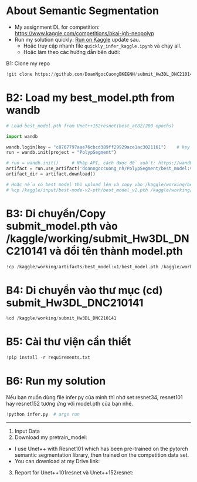 # About Semantic Segmentation 

- My assignment DL for competition: https://www.kaggle.com/competitions/bkai-igh-neopolyp  
- Run my solution quickly: [Run on Kaggle]()   update sau.
    - Hoặc truy cập nhanh file `quickly_infer_kaggle.ipynb` và chạy all. 
    - Hoặc làm theo các hướng dẫn bên dưới: 

B1: Clone my repo
```python
!git clone https://github.com/DoanNgocCuongBKEGNH/submit_Hw3DL_DNC210141 # link to my repo
```

# B2: Load my best_model.pth from wandb

```python
# Load best_model.pth from Unet++152resnet(best_at82/200 epochs)

import wandb

wandb.login(key = "c8767797aae76cbcd389ff29929ace1ac3021161")    # key's DoanNgocCuong
run = wandb.init(project = "PolypSegment")

# run = wandb.init()     # Nhập API, cách được đề xuất: https://wandb.ai/doanngoccuong_nh/PolypSegment/artifacts/model/best_model/v1/usage
artifact = run.use_artifact('doanngoccuong_nh/PolypSegment/best_model:v1', type='model')
artifact_dir = artifact.download()

# Hoặc nếu có best model thì upload lên và copy vào /kaggle/working/best_model.pth  (di chuyển đổi tên)
# %cp /kaggle/input/best-mode-v2-pth/best_model_v2.pth /kaggle/working/best_model.pth
```

# B3: Di chuyển/Copy submit_model.pth vào /kaggle/working/submit_Hw3DL_DNC210141 và đổi tên thành model.pth
```python
!cp /kaggle/working/artifacts/best_model:v1/best_model.pth /kaggle/working/submit_Hw3DL_DNC210141/model.pth
```

# B4: Di chuyển vào thư mục (cd) submit_Hw3DL_DNC210141

```python
%cd /kaggle/working/submit_Hw3DL_DNC210141
```

# B5: Cài thư viện cần thiết

```python
!pip install -r requirements.txt
```

# B6: Run my solution
Nếu bạn muốn dùng file infer.py của mình thì nhớ set resnet34, resnet101 hay resnet152 tương ứng với model.pth của bạn nhé. 

```python
!python infer.py  # args run
```

-------------------------------
1. Input Data 
2. Download my pretrain_model:
- I use Unet++ with Resnet101 which has been pre-trained on the pytorch semantic segmentation library, then trained on the competition data set.
- You can download at my Drive link: 
3. Report for Unet++101resnet và Unet++152resnet: 